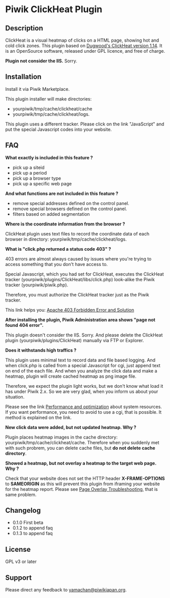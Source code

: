 # Piwik ClickHeat Plugin

## Description
ClickHeat is a visual heatmap of clicks on a HTML page, showing hot and cold click zones. This plugin based on [Dugwood's ClickHeat version 1.14](https://github.com/dugwood/clickheat). It is an OpenSource software, released under GPL licence, and free of charge. 

__Plugin not consider the IIS.__ Sorry.

## Installation
Install it via Piwik Marketplace.

This plugin installer will make directories:
* yourpiwik/tmp/cache/clickheat/cache
* yourpiwik/tmp/cache/clickheat/logs.

This plugin uses a different tracker. Please click on the link "JavaScript" and put the special Javascript codes into your website.

## FAQ
__What exactly is included in this feature ?__

* pick up a siteid
* pick up a period
* pick up a browser type
* pick up a specific web page

__And what functions are not included in this feature ?__

* remove special addresses defined on the control panel.
* remove special browsers defined on the control panel.
* filters based on added segmentation

__Where is the coordinate information from the browser ?__

ClickHeat plugin uses text files to record the coordinate data of each browser in directory: yourpiwik/tmp/cache/clickheat/logs.

__What is "click.php returned a status code 403" ?__

403 errors are almost always caused by issues where you're trying to access something that you don't have access to.

Special Javascript, which you had set for ClickHeat, executes the ClickHeat tracker (yourpiwik/plugins/ClickHeat/libs/click.php) look-alike the Piwik tracker (yourpiwik/piwik.php).

Therefore, you must authorize the ClickHeat tracker just as the Piwik tracker. 

This link helps you: [Apache 403 Forbidden Error and Solution](http://www.cyberciti.biz/faq/apache-403-forbidden-error-and-solution/)

__After installing the plugin, Piwik Administration area shows "page not found 404 error".__

This plugin doesn't consider the IIS. Sorry. And please delete the ClickHeat plugin (yourpiwik/plugins/ClickHeat) manually via FTP or Explorer.

__Does it withstands high traffics ?__

This plugin uses minimal text to record data and file based logging. And when click.php is called from a special Javascript for cgi, just append text on end of the each file. And when you analyze the click data and make a heatmap, plugin will create cached heatmap as png image file. 

Therefore, we expect the plugin light works, but we don't know what load it has under Piwik 2.x. So we are very glad, when you inform us about your situation. 

Please see the link [Performance and optimization](http://www.labsmedia.com/clickheat/156894.html) about system resources. If you want performance, you need to avoid to use a cgi, that is possible. It method is explained on the link. 

__New click data were added, but not updated heatmap. Why ?__

Plugin places heatmap images in the cache directory: yourpiwik/tmp/cache/clickheat/cache. Therefore when you suddenly met with such probrem, you can delete cache files, but __do not delete cache directory__.

__Showed a heatmap, but not overlay a heatmap to the target web page. Why ?__

Check that your website does not set the HTTP header __X-FRAME-OPTIONS__ to __SAMEORIGIN__ as this will prevent this plugin from iframing your website for the heatmap report. Please see [Page Overlay Troubleshooting](http://piwik.org/docs/page-overlay/#page-overlay-troubleshooting), that is same problem.

## Changelog

* 0.1.0 First beta
* 0.1.2 to append faq
* 0.1.3 to append faq

## License
GPL v3 or later

## Support
Please direct any feedback to [yamachan@piwikjapan.org](mailto:yamachan@piwikjapan.org).
